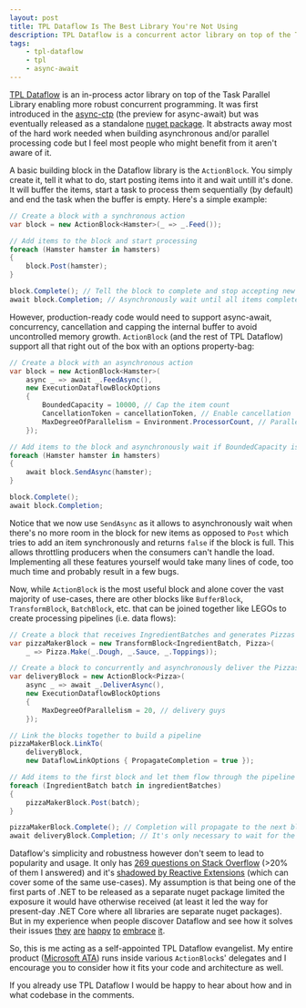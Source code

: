 ```yaml
---
layout: post
title: TPL Dataflow Is The Best Library You're Not Using
description: TPL Dataflow is a concurrent actor library on top of the TPL. It's simple and efficient and not enough people are using it.
tags:
    - tpl-dataflow
    - tpl
    - async-await
---
```


[TPL Dataflow](https://msdn.microsoft.com/en-us/library/hh228603(v=vs.110).aspx) is an in-process actor library on top of the Task Parallel Library enabling more robust concurrent programming. It was first introduced in the [async-ctp](https://blogs.msdn.microsoft.com/csharpfaq/2010/10/28/whats-next-in-c-get-ready-for-async/) (the preview for async-await) but was eventually released as a standalone [nuget package](https://www.nuget.org/packages/Microsoft.Tpl.Dataflow). It abstracts away most of the hard work needed when building asynchronous and/or parallel processing code but I feel most people who might benefit from it aren't aware of it.
<!--more-->

A basic building block in the Dataflow library is the `ActionBlock`. You simply create it, tell it what to do, start posting items into it and wait untill it's done. It will buffer the items, start a task to process them sequentially (by default) and end the task when the buffer is empty. Here's a simple example:

```csharp
// Create a block with a synchronous action
var block = new ActionBlock<Hamster>(_ => _.Feed());

// Add items to the block and start processing
foreach (Hamster hamster in hamsters)
{
    block.Post(hamster);
}

block.Complete(); // Tell the block to complete and stop accepting new items
await block.Completion; // Asynchronously wait until all items completed processing
```

However, production-ready code would need to support async-await, concurrency, cancellation and capping the internal buffer to avoid uncontrolled memory growth. `ActionBlock` (and the rest of TPL Dataflow) support all that right out of the box with an options property-bag:

```csharp
// Create a block with an asynchronous action
var block = new ActionBlock<Hamster>(
    async _ => await _.FeedAsync(),
    new ExecutionDataflowBlockOptions
    {
        BoundedCapacity = 10000, // Cap the item count
        CancellationToken = cancellationToken, // Enable cancellation
        MaxDegreeOfParallelism = Environment.ProcessorCount, // Parallelize on all cores
    });

// Add items to the block and asynchronously wait if BoundedCapacity is reached
foreach (Hamster hamster in hamsters)
{
    await block.SendAsync(hamster);
}

block.Complete();
await block.Completion;
```

Notice that we now use `SendAsync` as it allows to asynchronously wait when there's no more room in the block for new items as opposed to `Post` which tries to add an item synchronously and returns `false` if the block is full. This allows throttling producers when the consumers can't handle the load. Implementing all these features yourself would take many lines of code, too much time and probably result in a few bugs.

Now, while `ActionBlock` is the most useful block and alone cover the vast majority of use-cases, there are other blocks like `BufferBlock`, `TransformBlock`, `BatchBlock`, etc. that can be joined together like LEGOs to create processing pipelines (i.e. data flows):

```csharp
// Create a block that receives IngredientBatches and generates Pizzas
var pizzaMakerBlock = new TransformBlock<IngredientBatch, Pizza>(
    _ => Pizza.Make(_.Dough, _.Sauce, _.Toppings));

// Create a block to concurrently and asynchronously deliver the Pizzas
var deliveryBlock = new ActionBlock<Pizza>(
    async _ => await _.DeliverAsync(),
    new ExecutionDataflowBlockOptions
    {
        MaxDegreeOfParallelism = 20, // delivery guys
    });

// Link the blocks together to build a pipeline
pizzaMakerBlock.LinkTo(
    deliveryBlock, 
    new DataflowLinkOptions { PropagateCompletion = true });

// Add items to the first block and let them flow through the pipeline
foreach (IngredientBatch batch in ingredientBatches)
{
    pizzaMakerBlock.Post(batch);
}

pizzaMakerBlock.Complete(); // Completion will propagate to the next block in the pipe
await deliveryBlock.Completion; // It's only necessary to wait for the last block
```

Dataflow's simplicity and robustness however don't seem to lead to popularity and usage. It only has [269 questions on Stack Overflow](http://stackoverflow.com/questions/tagged/tpl-dataflow) (>20% of them I answered) and it's [shadowed by Reactive Extensions](https://www.google.co.uk/trends/explore#q=tpl%20dataflow%2C%20reactive%20extensions&cmpt=q&tz=Etc%2FGMT-3) (which can cover some of the same use-cases). My assumption is that being one of the first parts of .NET to be released as a separate nuget package limited the exposure it would have otherwise received (at least it led the way for present-day .NET Core where all libraries are separate nuget packages). But in my experience when people discover Dataflow and see how it solves their issues [they](http://stackoverflow.com/a/24966167/885318) [are](http://stackoverflow.com/a/35686494/885318) [happy](http://stackoverflow.com/a/34843290/885318) [to](http://stackoverflow.com/a/34361999/885318) [embrace](http://stackoverflow.com/a/27842076/885318) [it](http://stackoverflow.com/a/26009467/885318).

So, this is me acting as a self-appointed TPL Dataflow evangelist. My entire product ([Microsoft ATA](https://www.microsoft.com/en-us/server-cloud/products/advanced-threat-analytics/overview.aspx)) runs inside various `ActionBlock`s' delegates and I encourage you to consider how it fits your code and architecture as well. 

If you already use TPL Dataflow I would be happy to hear about how and in what codebase in the comments.